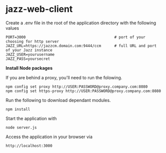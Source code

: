 # jazz-web-client

Create a .env file in the root of the application directory with the following values

    PORT=3000                                        # port of your choosing for http server
    JAZZ_URL=https://jazzcm.domain.com:9444/ccm      # full URL and port of your Jazz instance
    JAZZ_USER=yourusername                  
    JAZZ_PASS=yoursecret

**Install Node packages**

If you are behind a proxy, you'll need to run the folowing.

    npm config set proxy http://USER:PASSWORD@proxy.company.com:8080
    npm config set https-proxy http://USER:PASSWORD@proxy.company.com:8080

Run the following to download dependant modules.

    npm install

Start the application with

    node server.js

Access the application in your browser via

    http://localhost:3000
